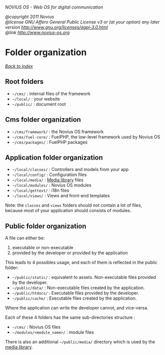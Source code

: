 
*NOVIUS OS - Web OS for digital communication*

*@copyright  2011 Novius<br />
@license    GNU Affero General Public License v3 or (at your option) any later version
            http://www.gnu.org/licenses/agpl-3.0.html<br />
@link http://www.novius-os.org*


<style type="text/css">
code {
    white-space: pre;
}
</style>

Folder organization
===================

*[Back to index](/admin/doc)*


Root folders
------------

* `~/cms/` : internal files of the framework
* `~/local/` : your website
* `~/public/` : document root


Cms folder organization
-----------------------

* `~/cms/framework/` : the Novius OS framework
* `~/cms/fuel-core/` : FuelPHP, the low-level framework used by Novius OS
* `~/cms/packages/` : FuelPHP packages


Application folder organization
-----------------------------------

* `~/local/classes/` : Controllers and models from your app
* `~/local/config/` : Configuration files
* `~/local/media/` : [Media library](/admin/doc/media_library) files
* `~/local/modules/` : Novius OS modules
* `~/local/gettext/` : i18n files
* `~/local/views/` : Views and front-end templates

Note: the `classes` and `views` folders should not contain a lot of files, because most of your application should consists of modules.


Public folder organization
--------------------------

A file can either be:

1. executable or non-executable
2. provided by the developer or provided by the application

This leads to 4 possibles usage, and each of them is reflected in the public folder:

* `~/public/static/` : equivalent to assets. Non-executable files provided by the developer.
* `~/public/data/` : Non-executable files created by the application.
* `~/public/htdocs/` : Executable files provided by the developer.
* `~/public/cache/` : Executable files created by the application.

Where the application can write the developer cannot, and vice-versa.

Each of these 4 folders has the same sub-directories structure :

* `~/cms/` : Novius OS files
* `~/modules/<module_name>/` : module files

There is also an additional `~/public/media/` directory which is used by the [media library](/admin/doc/media_library).


